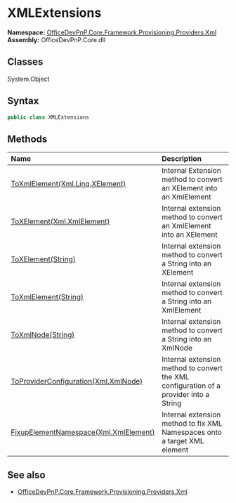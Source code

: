 # XMLExtensions
  

**Namespace:** [OfficeDevPnP.Core.Framework.Provisioning.Providers.Xml](OfficeDevPnP.Core.Framework.Provisioning.Providers.Xml.md)  
**Assembly:** OfficeDevPnP.Core.dll  
## Classes
System.Object  
## Syntax
```C#
public class XMLExtensions
```
## Methods
|**Name**|**Description**|
|:-----|:-----|
| [ToXmlElement(Xml.Linq.XElement)](XMLExtensionsToXmlElementXml.Linq.XElement.md) | Internal Extension method to convert an XElement into an XmlElement
| [ToXElement(Xml.XmlElement)](XMLExtensionsToXElementXml.XmlElement.md) | Internal extension method to convert an XmlElement into an XElement
| [ToXElement(String)](XMLExtensionsToXElementString.md) | Internal extension method to convert a String into an XElement
| [ToXmlElement(String)](XMLExtensionsToXmlElementString.md) | Internal extension method to convert a String into an XmlElement
| [ToXmlNode(String)](XMLExtensionsToXmlNodeString.md) | Internal extension method to convert a String into an XmlNode
| [ToProviderConfiguration(Xml.XmlNode)](XMLExtensionsToProviderConfigurationXml.XmlNode.md) | Internal extension method to convert the XML configuration of a provider into a String
| [FixupElementNamespace(Xml.XmlElement)](XMLExtensionsFixupElementNamespaceXml.XmlElement.md) | Internal extension method to fix XML Namespaces onto a target XML element
## See also
- [OfficeDevPnP.Core.Framework.Provisioning.Providers.Xml](OfficeDevPnP.Core.Framework.Provisioning.Providers.Xml.md)

